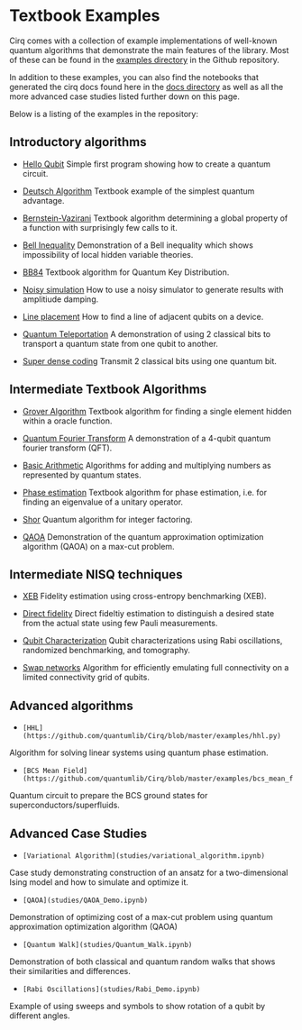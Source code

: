 
# Textbook Examples

Cirq comes with a collection of example implementations of well-known quantum
algorithms that demonstrate the main features of the library.
Most of these can be found in the
[examples directory](https://github.com/quantumlib/Cirq/tree/master/examples)
in the Github repository.

In addition to these examples, you can also find the notebooks that generated
the cirq docs found here in the
[docs directory](https://github.com/quantumlib/Cirq/tree/master/docs) as well
as all the more advanced case studies listed further down on this page.

Below is a listing of the examples in the repository:

## Introductory algorithms

*    [Hello Qubit](https://github.com/quantumlib/Cirq/blob/master/examples/hello_qubit.py)
Simple first program showing how to create a quantum circuit.

*    [Deutsch Algorithm](https://github.com/quantumlib/Cirq/blob/master/examples/deutsch.py)
Textbook example of the simplest quantum advantage.

*    [Bernstein-Vazirani](https://github.com/quantumlib/Cirq/blob/master/examples/bernstein_vazirani.py)
Textbook algorithm determining a global property of a function with surprisingly few calls to it.

*    [Bell Inequality](https://github.com/quantumlib/Cirq/blob/master/examples/bell_inequality.py)
Demonstration of a Bell inequality which shows impossibility of local hidden variable theories.

*    [BB84](https://github.com/quantumlib/Cirq/blob/master/examples/bb84.py)
Textbook algorithm for Quantum Key Distribution.

*    [Noisy simulation](https://github.com/quantumlib/Cirq/blob/master/examples/noisy_simulation_example.py)
How to use a noisy simulator to generate results with amplitiude damping.

*    [Line placement](https://github.com/quantumlib/Cirq/blob/master/examples/place_on_bristlecone.py)
How to find a line of adjacent qubits on a device.

*    [Quantum Teleportation](https://github.com/quantumlib/Cirq/blob/master/examples/quantum_teleportation.py)
A demonstration of using 2 classical bits to transport a quantum state from one
qubit to another.

*    [Super dense coding](https://github.com/quantumlib/Cirq/blob/master/examples/superdense_coding.py)
Transmit 2 classical bits using one quantum bit.


## Intermediate Textbook Algorithms

*    [Grover Algorithm](https://github.com/quantumlib/Cirq/blob/master/examples/grover.py)
Textbook algorithm for finding a single element hidden within a oracle function.

*    [Quantum Fourier Transform](https://github.com/quantumlib/Cirq/blob/master/examples/quantum_fourier_transform.py)
A demonstration of a 4-qubit quantum fourier transform (QFT).

*    [Basic Arithmetic](https://github.com/quantumlib/Cirq/blob/master/examples/basic_arithmetic.py)
Algorithms for adding and multiplying numbers as represented by quantum states.

*    [Phase estimation](https://github.com/quantumlib/Cirq/blob/master/examples/phase_estimator.py)
Textbook algorithm for phase estimation, i.e. for finding an eigenvalue of a unitary operator.

*    [Shor](https://github.com/quantumlib/Cirq/blob/master/examples/shor.py)
Quantum algorithm for integer factoring.

*    [QAOA](https://github.com/quantumlib/Cirq/blob/master/examples/qaoa.py)
Demonstration of the quantum approximation optimization algorithm (QAOA) on a
max-cut problem.


## Intermediate NISQ techniques

*    [XEB](https://github.com/quantumlib/Cirq/blob/master/examples/cross_entropy_benchmarking_example.py)
Fidelity estimation using cross-entropy benchmarking (XEB).

*    [Direct fidelity](https://github.com/quantumlib/Cirq/blob/master/examples/direct_fidelity_estimation.py)
Direct fideltiy estimation to distinguish a desired state from the actual state
using few Pauli measurements.

*    [Qubit Characterization](https://github.com/quantumlib/Cirq/blob/master/examples/qubit_characterizations_example.py)
Qubit characterizations using Rabi oscillations, randomized
benchmarking, and tomography.


*    [Swap networks](https://github.com/quantumlib/Cirq/blob/master/examples/swap_networks.py)
Algorithm for efficiently emulating full connectivity on a limited connectivity grid of qubits.


## Advanced algorithms

*     [HHL](https://github.com/quantumlib/Cirq/blob/master/examples/hhl.py)
Algorithm for solving linear systems using quantum phase estimation.

*     [BCS Mean Field](https://github.com/quantumlib/Cirq/blob/master/examples/bcs_mean_field.py)
Quantum circuit to prepare the BCS ground states for superconductors/superfluids.


## Advanced Case Studies

*     [Variational Algorithm](studies/variational_algorithm.ipynb)
Case study demonstrating construction of an ansatz for a two-dimensional Ising
model and how to simulate and optimize it.

*     [QAOA](studies/QAOA_Demo.ipynb)
Demonstration of optimizing cost of a max-cut problem using quantum
approximation optimization algorithm (QAOA)

*     [Quantum Walk](studies/Quantum_Walk.ipynb)
Demonstration of both classical and quantum random walks that shows their
similarities and differences.

*     [Rabi Oscillations](studies/Rabi_Demo.ipynb)
Example of using sweeps and symbols to show rotation of a qubit by different
angles.
